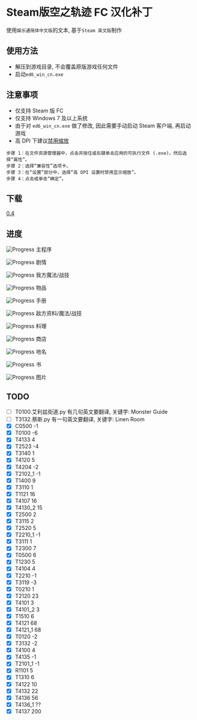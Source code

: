 # Steam版空之轨迹 FC 汉化补丁

使用`娱乐通简体中文版`的文本, 基于`Steam 英文版`制作

## 使用方法

* 解压到游戏目录, 不会覆盖原版游戏任何文件
* 启动`ed6_win_cn.exe`

## 注意事项

* 仅支持 Steam 版 FC
* 仅支持 Windows 7 及以上系统
* 由于对 `ed6_win_cn.exe` 做了修改, 因此需要手动启动 Steam 客户端, 再启动游戏
* 高 DPI 下建议<a href="https://www.microsoft.com/surface/zh-cn/support/apps-and-windows-store/app-display-issues?os=windows-8.1-update-1#Solution2" target="_blank">禁用缩放</a>
```
步骤 1：在文件资源管理器中，点击并按住或右键单击应用的可执行文件 (.exe)，然后选择“属性”。
步骤 2：选择“兼容性”选项卡。
步骤 3：在“设置”部分中，选择“高 DPI 设置时禁用显示缩放”。
步骤 4：点击或单击“确定”。
```

## 下载

<a href="https://github.com/Ouroboros/ED6-FC-Steam-CN/releases/latest" target="_blank">0.4</a>

## 进度

![Progress](http://progressed.io/bar/99) 主程序

![Progress](http://progressed.io/bar/100) 剧情

![Progress](http://progressed.io/bar/100) 我方魔法/战技

![Progress](http://progressed.io/bar/100) 物品

![Progress](http://progressed.io/bar/100) 手册

![Progress](http://progressed.io/bar/99) 敌方资料/魔法/战技

![Progress](http://progressed.io/bar/0) 料理

![Progress](http://progressed.io/bar/100) 商店

![Progress](http://progressed.io/bar/100) 地名

![Progress](http://progressed.io/bar/0) 书

![Progress](http://progressed.io/bar/0) 图片

## TODO

- [ ] T0100.艾利兹街道.py 有几句英文要翻译, 关键字: Monster Guide
- [ ] T3132.蔡斯.py 有一句英文要翻译, 关键字: Linen Room
- [x] C0500      -1
- [x] T0100      -6
- [x] T4133      4
- [x] T2523      -4
- [x] T3140      1
- [x] T4120      5
- [x] T4204      -2
- [x] T2102_1    -1
- [x] T1400      9
- [x] T3110      1
- [x] T1121      16
- [x] T4107      16
- [x] T4130_2    15
- [x] T2500      2
- [x] T3115      2
- [x] T2520      5
- [x] T2210_1    -1
- [x] T3111      1
- [x] T2300      7
- [x] T0500      6
- [x] T1230      5
- [x] T4104      4
- [x] T2210      -1
- [x] T3119      -3
- [x] T0210      1
- [x] T2120      23
- [x] T4101      3
- [x] T4101_2    3
- [x] T1510      6
- [x] T4121      68
- [x] T4121_1    68
- [x] T0120      -2
- [x] T3132      -2
- [x] T4100      4
- [x] T4135      -1
- [x] T2101_1    -1
- [x] R1101      5
- [x] T1310      6
- [x] T4122      10
- [x] T4132      22
- [x] T4136      56
- [x] T4136_1    ??
- [x] T4137      200
